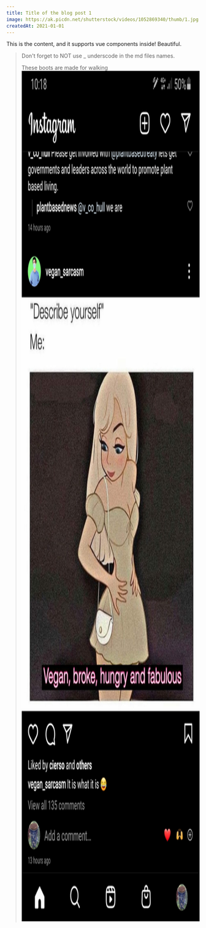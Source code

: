 ```yaml
---
title: Title of the blog post 1
image: https://ak.picdn.net/shutterstock/videos/1052869340/thumb/1.jpg
createdAt: 2021-01-01
---
```


This is the content, and it supports vue components inside\! Beautiful.

> Don't forget to NOT use \_ underscode in the md files names.
>
>
> These boots are made for walking&nbsp;<img src="/screenshot-20210821-101812-instagram.jpg" width="1080" height="2220" />
